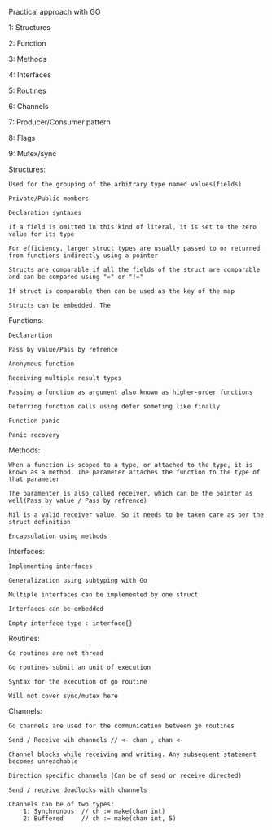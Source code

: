 Practical approach with GO

1: Structures

2: Function

3: Methods

4: Interfaces

5: Routines

6: Channels

7: Producer/Consumer pattern

8: Flags

9: Mutex/sync


Structures:

	Used for the grouping of the arbitrary type named values(fields)

	Private/Public members

	Declaration syntaxes

	If a field is omitted in this kind of literal, it is set to the zero value for its type

	For efficiency, larger struct types are usually passed to or returned from functions indirectly	using a pointer

	Structs are comparable if all the fields of the struct are comparable and can be compared using "=" or "!="

	If struct is comparable then can be used as the key of the map

	Structs can be embedded. The


Functions:

	Declarartion

	Pass by value/Pass by refrence

	Anonymous function

	Receiving multiple result types

	Passing a function as argument also known as higher-order functions

	Deferring function calls using defer someting like finally

	Function panic

	Panic recovery


Methods:

	When a function is scoped to a type, or attached to the type, it is known as a method. The parameter attaches the function to the type of that parameter

	The paramenter is also called receiver, which can be the pointer as well(Pass by value / Pass by refrence)

	Nil is a valid receiver value. So it needs to be taken care as per the struct definition

	Encapsulation using methods


Interfaces:

	Implementing interfaces

	Generalization using subtyping with Go

	Multiple interfaces can be implemented by one struct

	Interfaces can be embedded

	Empty interface type : interface{}


Routines:

	Go routines are not thread

	Go routines submit an unit of execution

	Syntax for the execution of go routine

	Will not cover sync/mutex here


Channels:

	Go channels are used for the communication between go routines

    Send / Receive wih channels // <- chan , chan <-

    Channel blocks while receiving and writing. Any subsequent statement becomes unreachable

    Direction specific channels (Can be of send or receive directed)

	Send / receive deadlocks with channels

	Channels can be of two types:
		1: Synchronous	// ch := make(chan int)
		2: Buffered		// ch := make(chan int, 5)



